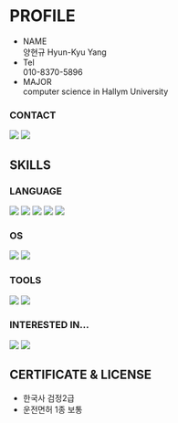 #  PROFILE
* NAME</br>양현규 Hyun-Kyu Yang
* Tel</br> 010-8370-5896
* MAJOR</br> computer science in Hallym University
### CONTACT
[<img src ="https://img.shields.io/badge/FACE BOOK-1877f2?style=flat&logo=Facebook&logoColor=white"/>](https://www.facebook.com/profile.php?id=100004070140353) <img src ="https://img.shields.io/badge/Instagram-E4405F?style=flat&logo=instagram&logoColor=white"/>



## SKILLS
### LANGUAGE
<img src ="https://img.shields.io/badge/C Language-A8B9CC?style=flat&logo=C&logoColor=white"/>  <img src ="https://img.shields.io/badge/Python-3776AB?style=flat&logo=Python&logoColor=white"/> <img src ="https://img.shields.io/badge/Java-3776AB?style=flat&logo=Java&logoColor=white"/> <img src ="https://img.shields.io/badge/Mark Down-000000?style=flat&logo=Markdown&logoColor=white"/> <img src ="https://img.shields.io/badge/C++ language-00599C?style=flat&logo=C++&logoColor=white"/>
### OS
<img src ="https://img.shields.io/badge/Ubuntu-E95420?style=flat&logo=Ubuntu&logoColor=white"/>  <img src ="https://img.shields.io/badge/Kali Linux-557C94?style=flat&logo=Kali linux&logoColor=white"/>
### TOOLS
<img src ="https://img.shields.io/badge/Android Studio -3DDC84?style=flat&logo=Android Studio&logoColor=white"/>  <img src ="https://img.shields.io/badge/Figma -F24E1E?style=flat&logo=Figma&logoColor=white"/>
### INTERESTED IN...
<img src ="https://img.shields.io/badge/Amazon AWS-232F3E?style=flat&logo=AmazonAWS&logoColor=white"/>  <img src ="https://img.shields.io/badge/Kotlin-7F52FF?style=flat&logo=Kotlin&logoColor=white"/> 

## CERTIFICATE & LICENSE
* 한국사 검정2급
* 운전면허 1종 보통
